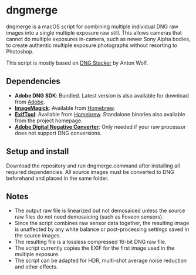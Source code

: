 # dngmerge
dngmerge is a macOS script for combining multiple individual DNG raw images into a single multiple exposure raw still. This allows cameras that cannot do multiple exposures in-camera, such as newer Sony Alpha bodies, to create authentic multiple exposure photographs without resorting to Photoshop.

This script is mostly based on [DNG Stacker](https://github.com/antonwolf/dng_stacker) by Anton Wolf.

## Dependencies
* __Adobe DNG SDK__: Bundled. Latest version is also available for download from [Adobe](https://helpx.adobe.com/photoshop/digital-negative.html).
* __[ImageMagick](https://github.com/ImageMagick/ImageMagick)__: Available from [Homebrew](https://brew.sh). 
* __[ExifTool](https://exiftool.org)__: Available from [Homebrew](https://brew.sh). Standalone binaries also available from the project homepage.
* __[Adobe Digital Negative Converter](https://helpx.adobe.com/photoshop/using/adobe-dng-converter.html)__: Only needed if your raw processor does not support DNG conversions.

## Setup and install
Download the repository and run dngmerge.command after installing all required dependencies.
All source images must be converted to DNG beforehand and placed in the same folder.

## Notes
* The output raw file is linearized but not demosaiced unless the source raw files do not need demosaicing (such as Foveon sensors).
* Since the script combines raw sensor data together, the resulting image is unaffected by any white balance or post-processing settings saved in the source images.
* The resulting file is a lossless compressed 16-bit DNG raw file.
* The script currently copies the EXIF for the first image used in the multiple exposure.
* The script can be adapted for HDR, multi-shot average noise reduction and other effects.
